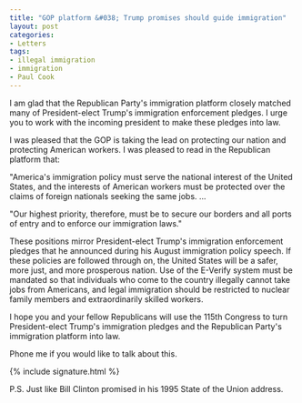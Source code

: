 ```yaml
---
title: "GOP platform &#038; Trump promises should guide immigration"
layout: post
categories:
- Letters
tags:
- illegal immigration
- immigration
- Paul Cook
---
```


I am glad that the Republican Party's immigration platform closely matched many of President-elect Trump's immigration enforcement pledges. I urge you to work with the incoming president to make these pledges into law.

I was pleased that the GOP is taking the lead on protecting our nation and protecting American workers. I was pleased to read in the Republican platform that:

"America's immigration policy must serve the national interest of the United States, and the interests of American workers must be protected over the claims of foreign nationals seeking the same jobs. ...

"Our highest priority, therefore, must be to secure our borders and all ports of entry and to enforce our immigration laws."

These positions mirror President-elect Trump's immigration enforcement pledges that he announced during his August immigration policy speech. If these policies are followed through on, the United States will be a safer, more just, and more prosperous nation. Use of the E-Verify system must be mandated so that individuals who come to the country illegally cannot take jobs from Americans, and legal immigration should be restricted to nuclear family members and extraordinarily skilled workers.

I hope you and your fellow Republicans will use the 115th Congress to turn President-elect Trump's immigration pledges and the Republican Party's immigration platform into law.

Phone me if you would like to talk about this.

{% include signature.html %}

P.S. Just like Bill Clinton promised in his 1995 State of the Union address.